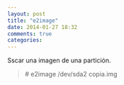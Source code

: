 ```yaml
---
layout: post
title: "e2image"
date: 2014-01-27 18:32
comments: true
categories: 
---
```

Sscar una imagen de una partición.

>\# e2image /dev/sda2 copia.img

